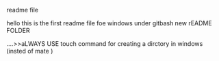 readme file


hello this  is the first readme file foe windows
under gitbash new rEADME FOLDER



....>>aLWAYS USE touch command for creating a dirctory in windows (insted of mate )